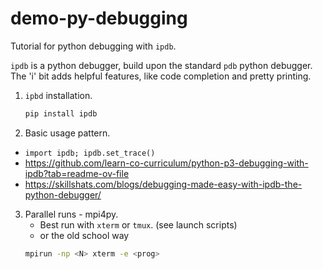 # demo-py-debugging

Tutorial for python debugging with `ipdb`.

`ipdb` is a python debugger, build upon the standard `pdb` python debugger. The 'i' bit adds helpful features, like code completion and pretty printing. 

 1. `ipbd` installation.
     ```bash
     pip install ipdb
     ```
 2. Basic usage pattern.
   - `import ipdb; ipdb.set_trace()`
   - https://github.com/learn-co-curriculum/python-p3-debugging-with-ipdb?tab=readme-ov-file
   - https://skillshats.com/blogs/debugging-made-easy-with-ipdb-the-python-debugger/
 3. Parallel runs - mpi4py.
    - Best run with `xterm` or `tmux`. (see launch scripts)
    - or the old school way
     ```bash
     mpirun -np <N> xterm -e <prog>
     ```
